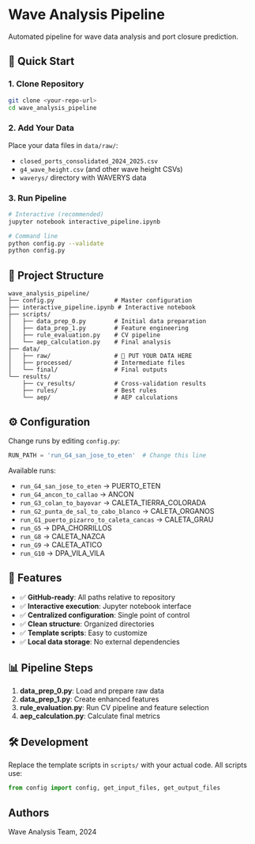 # Wave Analysis Pipeline

Automated pipeline for wave data analysis and port closure prediction.

## 🚀 Quick Start

### 1. Clone Repository
```bash
git clone <your-repo-url>
cd wave_analysis_pipeline
```

### 2. Add Your Data
Place your data files in `data/raw/`:
- `closed_ports_consolidated_2024_2025.csv`
- `g4_wave_height.csv` (and other wave height CSVs)
- `waverys/` directory with WAVERYS data

### 3. Run Pipeline
```bash
# Interactive (recommended)
jupyter notebook interactive_pipeline.ipynb

# Command line
python config.py --validate
python config.py
```

## 📁 Project Structure

```
wave_analysis_pipeline/
├── config.py                 # Master configuration
├── interactive_pipeline.ipynb # Interactive notebook
├── scripts/
│   ├── data_prep_0.py        # Initial data preparation
│   ├── data_prep_1.py        # Feature engineering
│   ├── rule_evaluation.py    # CV pipeline
│   └── aep_calculation.py    # Final analysis
├── data/
│   ├── raw/                  # 📁 PUT YOUR DATA HERE
│   ├── processed/            # Intermediate files
│   └── final/                # Final outputs
└── results/
    ├── cv_results/           # Cross-validation results
    ├── rules/                # Best rules
    └── aep/                  # AEP calculations
```

## ⚙️ Configuration

Change runs by editing `config.py`:
```python
RUN_PATH = 'run_G4_san_jose_to_eten'  # Change this line
```

Available runs:
- `run_G4_san_jose_to_eten` → PUERTO_ETEN
- `run_G4_ancon_to_callao` → ANCON  
- `run_G3_colan_to_bayovar` → CALETA_TIERRA_COLORADA
- `run_G2_punta_de_sal_to_cabo_blanco` → CALETA_ORGANOS
- `run_G1_puerto_pizarro_to_caleta_cancas` → CALETA_GRAU
- `run_G5` → DPA_CHORRILLOS
- `run_G8` → CALETA_NAZCA
- `run_G9` → CALETA_ATICO
- `run_G10` → DPA_VILA_VILA

## 🔧 Features

- ✅ **GitHub-ready**: All paths relative to repository
- ✅ **Interactive execution**: Jupyter notebook interface  
- ✅ **Centralized configuration**: Single point of control
- ✅ **Clean structure**: Organized directories
- ✅ **Template scripts**: Easy to customize
- ✅ **Local data storage**: No external dependencies

## 📊 Pipeline Steps

1. **data_prep_0.py**: Load and prepare raw data
2. **data_prep_1.py**: Create enhanced features
3. **rule_evaluation.py**: Run CV pipeline and feature selection  
4. **aep_calculation.py**: Calculate final metrics

## 🛠️ Development

Replace the template scripts in `scripts/` with your actual code. All scripts use:

```python
from config import config, get_input_files, get_output_files
```

## Authors

Wave Analysis Team, 2024
